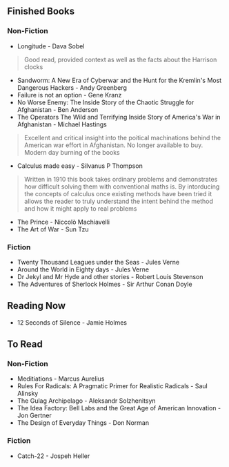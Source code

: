 ## Finished Books

### Non-Fiction
* Longitude - Dava Sobel
> Good read, provided context as well as the facts about the Harrison clocks
* Sandworm: A New Era of Cyberwar and the Hunt for the Kremlin's Most Dangerous Hackers - Andy Greenberg
* Failure is not an option - Gene Kranz
* No Worse Enemy: The Inside Story of the Chaotic Struggle for Afghanistan - Ben Anderson
* The Operators The Wild and Terrifying Inside Story of America's War in Afghanistan - Michael Hastings
>Excellent and critical insight into the poitical machinations behind the American war effort in Afghanistan. No longer available to buy. Modern day burning of the books
* Calculus made easy - Silvanus P Thompson
> Written in 1910 this book takes ordinary problems and demonstrates how difficult solving them with conventional maths is. By intorducing the concepts of calculus once existing methods have been tried it allows the reader to truly understand the intent behind the method and how it might apply to real problems
* The Prince - Niccolò Machiavelli
* The Art of War - Sun Tzu


### Fiction
* Twenty Thousand Leagues under the Seas - Jules Verne
* Around the World in Eighty days - Jules Verne
* Dr Jekyl and Mr Hyde and other stories - Robert Louis Stevenson
* The Adventures of Sherlock Holmes - Sir Arthur Conan Doyle


## Reading Now

* 12 Seconds of Silence - Jamie Holmes 

## To Read

### Non-Fiction
* Meditiations - Marcus Aurelius
* Rules For Radicals: A Pragmatic Primer for Realistic Radicals  - Saul Alinsky
* The Gulag Archipelago - Aleksandr Solzhenitsyn
* The Idea Factory: Bell Labs and the Great Age of American Innovation - Jon Gertner
* The Design of Everyday Things - Don Norman

### Fiction
* Catch-22 - Jospeh Heller
